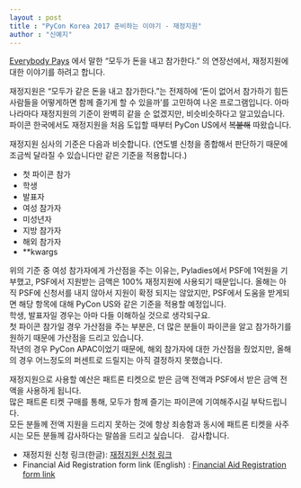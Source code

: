```yaml
---
layout : post
title : "PyCon Korea 2017 준비하는 이야기 - 재정지원"
author : "신예지"
---
```


[Everybody Pays](http://blog.pycon.kr/2017/06/14/everybody-pays/) 에서 말한 “모두가 돈을 내고 참가한다.” 의 연장선에서, 재정지원에 대한 이야기를 하려고 합니다.  

재정지원은 “모두가 같은 돈을 내고 참가한다.”는 전제하에 ‘돈이 없어서 참가하기 힘든 사람들을 어떻게하면 함께 즐기게 할 수 있을까’를 고민하여 나온 프로그램입니다. 아마 나라마다 재정지원의 기준이 완벽히 같을 순 없겠지만, 비슷비슷하다고 알고있습니다. 파이콘 한국에서도 재정지원을 처음 도입할 때부터 PyCon US에서 <strike>복붙해</strike> 따왔습니다.  

재정지원 심사의 기준은 다음과 비슷합니다. (연도별 신청을 종합해서 판단하기 때문에 조금씩 달라질 수 있습니다만 같은 기준을 적용합니다.)  

- 첫 파이콘 참가  
- 학생  
- 발표자  
- 여성 참가자  
- 미성년자  
- 지방 참가자  
- 해외 참가자  
- **kwargs  

위의 기준 중 여성 참가자에게 가산점을 주는 이유는,  Pyladies에서 PSF에 1억원을 기부했고,  PSF에서 지원받는 금액은 100% 재정지원에 사용되기 때문입니다. 올해는 아직 PSF에 신청서를 내지 않아서 지원이 확정 되지는 않았지만, PSF에서 도움을 받게되면 해당 항목에 대해 PyCon US와 같은 기준을 적용할 예정입니다.  
학생, 발표자일 경우는 아마 다들 이해하실 것으로 생각되구요.  
첫 파이콘 참가일 경우 가산점을 주는 부분은, 더 많은 분들이 파이콘을 알고 참가하기를 원하기 때문에 가산점을 드리고 있습니다.  
작년의 경우 PyCon APAC이었기 때문에, 해외 참가자에 대한 가산점을 줬었지만, 올해의 경우 어느정도의 퍼센트로 드릴지는 아직 결정하지 못했습니다.  

재정지원으로 사용할 예산은 패트론 티켓으로 받은 금액 전액과 PSF에서 받은 금액 전액을 사용하게 됩니다.  
많은 패트론 티켓 구매를 통해, 모두가 함께 즐기는 파이콘에 기여해주시길 부탁드립니다.  
모든 분들께 전액 지원을 드리지 못하는 것에 항상 죄송함과 동시에 패트론 티켓을 사주시는 모든 분들께 감사하다는 말씀을 드리고 싶습니다.  
감사합니다.  

- 재정지원 신청 링크(한글): [재정지원 신청 링크](https://goo.gl/forms/V6qxghMToucCBhup2)  
- Financial Aid Registration form link (English) : [Financial Aid Registration form link](https://goo.gl/forms/gJdbHBAZQCxcWjcD3)  
